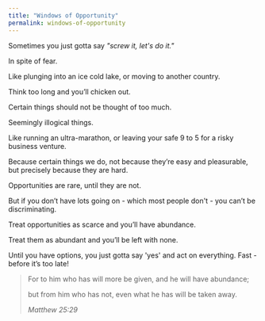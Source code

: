 ```yaml
---
title: "Windows of Opportunity"
permalink: windows-of-opportunity
---
```


Sometimes you just gotta say *"screw it, let's do it."*

In spite of fear.

Like plunging into an ice cold lake, or moving to another country.

Think too long and you’ll chicken out.

Certain things should not be thought of too much.

Seemingly illogical things.

Like running an ultra-marathon, or leaving your safe 9 to 5 for a risky business venture.

Because certain things we do, not because they’re easy and pleasurable, but precisely because they are hard.

Opportunities are rare, until they are not.

But if you don’t have lots going on - which most people don't - you can’t be discriminating.

Treat opportunities as scarce and you’ll have abundance.

Treat them as abundant and you’ll be left with none.

Until you have options, you just gotta say 'yes' and act on everything. Fast - before it’s too late!

> For to him who has will more be given, and he will have abundance; 
>
> but from him who has not, even what he has will be taken away.
> 
> <cite>Matthew 25:29</cite>
